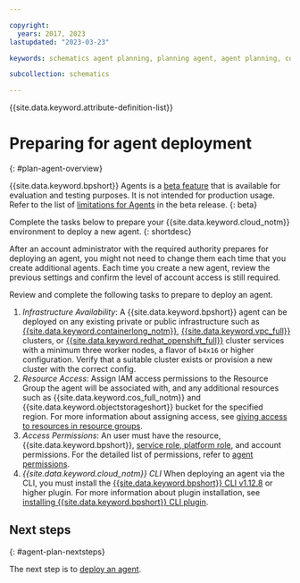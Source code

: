 ```yaml
---

copyright:
  years: 2017, 2023
lastupdated: "2023-03-23"

keywords: schematics agent planning, planning agent, agent planning, command-line, api, ui

subcollection: schematics

---
```


{{site.data.keyword.attribute-definition-list}}

# Preparing for agent deployment
{: #plan-agent-overview}

{{site.data.keyword.bpshort}} Agents is a [beta feature](/docs/schematics?topic=schematics-agent-beta-limitations) that is available for evaluation and testing purposes. It is not intended for production usage. Refer to the list of [limitations for Agents](/docs/schematics?topic=schematics-agent-beta-limitations#sc-agent-beta-limitation) in the beta release.
{: beta}

Complete the tasks below to prepare your {{site.data.keyword.cloud_notm}} environment to deploy a new agent.
{: shortdesc}

After an account administrator with the required authority prepares for deploying an agent, you might not need to change them each time that you create additional agents. Each time you create a new agent, review the previous settings and confirm the level of account access is still required. 

Review and complete the following tasks to prepare to deploy an agent. 

1. _Infrastructure Availability_: A {{site.data.keyword.bpshort}} agent can be deployed on any existing private or public infrastructure such as [{{site.data.keyword.containerlong_notm}}](/docs/containers?topic=containers-clusters), [{{site.data.keyword.vpc_full}}](/docs/openshift?topic=openshift-cluster-create-vpc-gen2&interface=ui) clusters, or [{{site.data.keyword.redhat_openshift_full}}](/openshift?topic=openshift-clusters) cluster services with a minimum three worker nodes, a flavor of `b4x16` or higher configuration. Verify that a suitable cluster exists or provision a new cluster with the correct config. 
2. _Resource Access_: Assign IAM access permissions to the Resource Group the agent will be associated with, and any additional resources such as {{site.data.keyword.cos_full_notm}} and {{site.data.keyword.objectstorageshort}} bucket for the specified region. For more information about assigning access, see [giving access to resources in resource groups](/docs/account?topic=account-rgs_manage_access).
3. _Access Permissions_: An user must have the resource, {{site.data.keyword.bpshort}}, [service role, platform role](/schematics?topic=schematics-access#iam-platform-svc-roles), and account permissions. For the detailed list of permissions, refer to [agent permissions](/docs/schematics?topic=schematics-access#agent-permissions).
4. _{{site.data.keyword.cloud_notm}} CLI_ When deploying an agent via the CLI, you must install the [{{site.data.keyword.bpshort}} CLI v1.12.8](/docs/schematics?topic=schematics-setup-cli#install-schematics-plugin) or higher plugin. For more information about plugin installation, see [installing {{site.data.keyword.bpshort}} CLI plugin](/docs/schematics?topic=schematics-setup-cli#install-schematics-plugin).

## Next steps
{: #agent-plan-nextsteps}

The next step is to [deploy an agent](/docs/schematics?topic=schematics-deploy-agent-overview).

